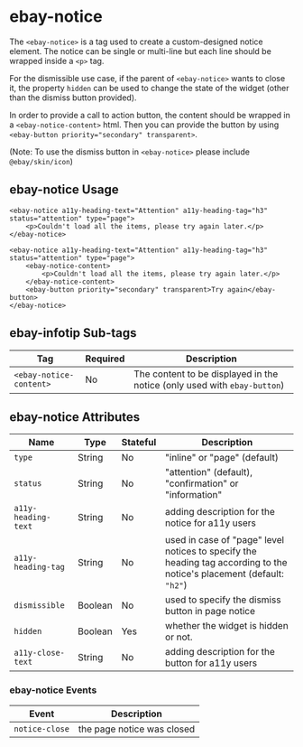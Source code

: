 # ebay-notice

The `<ebay-notice>` is a tag used to create a custom-designed notice element. The notice can be single or multi-line but each line should be wrapped inside a `<p>` tag.

For the dismissible use case, if the parent of `<ebay-notice>` wants to close it, the property `hidden` can be used to change the state of the widget (other than the dismiss button provided).

In order to provide a call to action button, the content should be wrapped in a `<ebay-notice-content>` html. Then you can provide the button by using `<ebay-button priority="secondary" transparent>`.

(Note:  To use the dismiss button in `<ebay-notice>` please include `@ebay/skin/icon`)

## ebay-notice Usage

```marko
<ebay-notice a11y-heading-text="Attention" a11y-heading-tag="h3" status="attention" type="page">
    <p>Couldn't load all the items, please try again later.</p>
</ebay-notice>
```

```marko
<ebay-notice a11y-heading-text="Attention" a11y-heading-tag="h3" status="attention" type="page">
    <ebay-notice-content>
        <p>Couldn't load all the items, please try again later.</p>
    </ebay-notice-content>
    <ebay-button priority="secondary" transparent>Try again</ebay-button>
</ebay-notice>
```

## ebay-infotip Sub-tags

Tag | Required | Description
--- | --- | ---
`<ebay-notice-content>` | No | The content to be displayed in the notice (only used with `ebay-button`)

## ebay-notice Attributes

Name | Type | Stateful | Description
--- | --- | --- | ---
`type` | String | No | "inline" or "page" (default)
`status`  | String | No | "attention" (default), "confirmation" or "information"
`a11y-heading-text` | String | No | adding description for the notice for a11y users
`a11y-heading-tag` | String | No| used in case of "page" level notices to specify the heading tag according to the notice's placement (default: `"h2"`)
`dismissible` | Boolean | No | used to specify the dismiss button in page notice
`hidden` | Boolean | Yes | whether the widget is hidden or not.
`a11y-close-text` | String | No | adding description for the button for a11y users

### ebay-notice Events

Event | Description
--- | ---
`notice-close` | the page notice was closed

